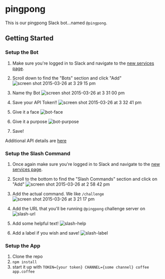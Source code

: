 # pingpong
This is our pingpong Slack bot...named `@pingpong`.

Getting Started
--------------

### Setup the Bot
 
1. Make sure you're logged in to Slack and navigate to the [new services page](https://ink.slack.com/services/new).

2. Scroll down to find the "Bots" section and click "Add"
    ![screen shot 2015-03-26 at 3 29 15 pm](https://cloud.githubusercontent.com/assets/27777/6855263/0d66d21e-d3cd-11e4-8d95-1c0bc11b348e.png)

3. Name thy Bot
  ![screen shot 2015-03-26 at 3 31 00 pm](https://cloud.githubusercontent.com/assets/27777/6855272/2a0d92b8-d3cd-11e4-9d46-0141bcc739cd.png)

4. Save your API Token!!
  ![screen shot 2015-03-26 at 3 32 41 pm](https://cloud.githubusercontent.com/assets/27777/6855324/80cbf220-d3cd-11e4-9258-5d35de120ff8.png)

5. Give it a face
  ![bot-face](https://cloud.githubusercontent.com/assets/27777/6855409/39b05efc-d3ce-11e4-8b7f-51b6c76b896a.png)

6. Give it a purpose
  ![bot-purpose](https://cloud.githubusercontent.com/assets/27777/6855411/458830d8-d3ce-11e4-879f-70cfe35fc4be.png)

7. Save!

Additional API details are [here](https://api.slack.com/bot-users)

### Setup the Slash Command

1. Once again make sure you're logged in to Slack and navigate to the [new services page](https://ink.slack.com/services/new).

2. Scroll to the bottom to find the "Slash Commands" section and click on "Add"
  ![screen shot 2015-03-26 at 2 58 42 pm](https://cloud.githubusercontent.com/assets/27777/6854813/ea1880a8-d3c9-11e4-9468-50cb4a43a9d1.png)

3. Add the actual command. We like `/challenge`
  ![screen shot 2015-03-26 at 3 21 17 pm](https://cloud.githubusercontent.com/assets/27777/6855083/ccac4e6c-d3cb-11e4-9e13-b5a8e81a61fd.png)

4. Add the URL that you'll be running `@pingpong` challenge server on
  ![slash-url](https://cloud.githubusercontent.com/assets/27777/6855509/4ab34cc2-d3cf-11e4-8bdb-8eaa585eea26.png)

5. Add some helpful text!
  ![slash-help](https://cloud.githubusercontent.com/assets/27777/6855518/6bb1775a-d3cf-11e4-9947-9fd4fd1b947c.png)

6. Add a label if you wish and save!
  ![slash-label](https://cloud.githubusercontent.com/assets/27777/6855535/9a327d22-d3cf-11e4-86f2-7fdd126e2e05.png)

### Setup the App
  1. Clone the repo
  2. `npm install`
  3. start it up with `TOKEN={your token} CHANNEL={some channel} coffee app.coffee`
